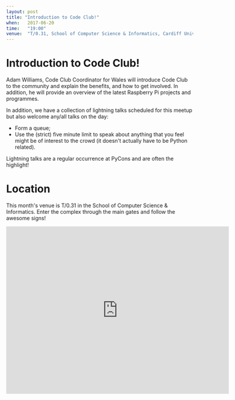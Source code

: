 ```yaml
---
layout: post
title: "Introduction to Code Club!"
when:   2017-06-20
time:   "19:00"
venue:  "T/0.31, School of Computer Science & Informatics, Cardiff University"
---
```


# Introduction to Code Club!

Adam Williams, Code Club Coordinator for Wales will introduce Code Club to the community and explain the benefits, and how to get involved.  In addition, he will provide an overview of the latest Raspberry Pi projects and programmes.


In addition, we have a collection of lightning talks scheduled for this meetup but also welcome any/all talks on the day:

- Form a queue;
- Use the (strict) five minute limit to speak about anything that you feel might
be of interest to the crowd (it doesn't actually have to be Python related).

Lightning talks are a regular occurrence at PyCons and are often the highlight!

# Location

This month's venue is T/0.31 in the School of Computer Science & Informatics. Enter the complex through the main gates and follow the awesome signs!

<iframe src="https://www.google.com/maps/embed?pb=!1m18!1m12!1m3!1d2484.5563658121855!2d-3.1726044842308547!3d51.4846569796314!2m3!1f0!2f0!3f0!3m2!1i1024!2i768!4f13.1!3m3!1m2!1s0x486e1cb8742c46f5%3A0xc620b871e5d19cac!2sTrevithick+Bldg%2C+Cardiff+CF24!5e0!3m2!1sen!2suk!4v1456917752266" width="600" height="450" frameborder="0" style="border:0" allowfullscreen>&nbsp;</iframe>

